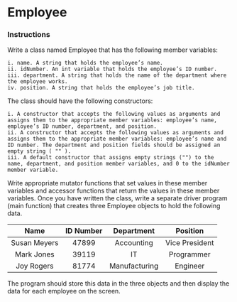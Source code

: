 # Employee

### Instructions
Write a class named Employee that has the following member variables:
   
    i. name. A string that holds the employee’s name.
    ii. idNumber. An int variable that holds the employee’s ID number.
    iii. department. A string that holds the name of the department where the employee works.
    iv. position. A string that holds the employee’s job title.

The class should have the following constructors:
   
    i. A constructor that accepts the following values as arguments and assigns them to the appropriate member variables: employee’s name, employee’s ID number, department, and position.
    ii. A constructor that accepts the following values as arguments and assigns them to the appropriate member variables: employee’s name and ID number. The department and position fields should be assigned an empty string ( "" ).
    iii. A default constructor that assigns empty strings ("") to the name, department, and position member variables, and 0 to the idNumber member variable.

Write appropriate mutator functions that set values in these member variables and accessor functions that return the values in these member variables. Once you have written the class, write a separate driver program (main function) that creates three Employee objects to hold the following data.

| Name | ID Number | Department | Position |
| :--: | :--: | :--: | :--: |
| Susan Meyers | 47899 | Accounting | Vice President |
| Mark Jones | 39119 | IT | Programmer |
| Joy Rogers | 81774 | Manufacturing | Engineer |

The program should store this data in the three objects and then display the data for each employee on the screen.